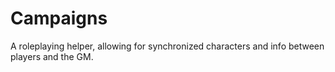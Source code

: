 # Campaigns
A roleplaying helper, allowing for synchronized characters and info between players and the GM.

